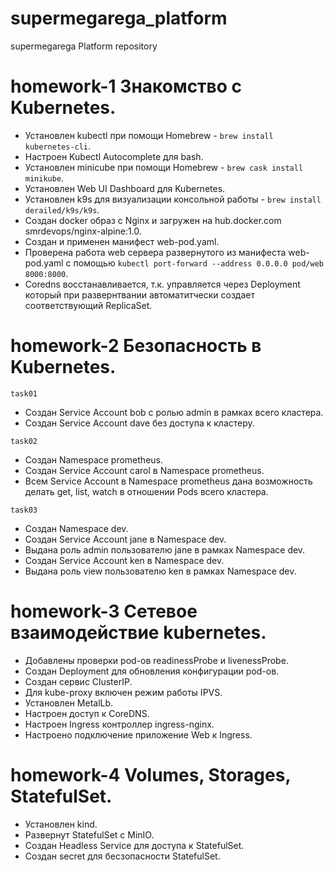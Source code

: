 # supermegarega_platform
supermegarega Platform repository

# homework-1 Знакомство с Kubernetes.

- Установлен kubectl при помощи Homebrew - `brew install kubernetes-cli`.
- Настроен Kubectl Autocomplete для bash.
- Установлен minicube при помощи Homebrew - `brew cask install minikube`.
- Установлен Web UI Dashboard для Kubernetes.
- Установлен k9s для визуализации консольной работы - `brew install derailed/k9s/k9s`.
- Создан docker образ с Nginx и загружен на hub.docker.com smrdevops/nginx-alpine:1.0.
- Создан и применен манифест web-pod.yaml.
- Проверена работа web сервера развернутого из манифеста web-pod.yaml с помощью `kubectl port-forward --address 0.0.0.0 pod/web 8000:8000`.
- Сoredns восстанавливается, т.к. управляется через Deployment который при развернтвании автоматитчески создает соответствующий ReplicaSet.

# homework-2 Безопасность в Kubernetes.

`task01`
- Создан Service Account bob с ролью admin в рамках всего кластера.
- Создан Service Account dave без доступа к кластеру.

`task02`
- Создан Namespace prometheus.
- Создан Service Account carol в Namespace prometheus.
- Всем Service Account в Namespace prometheus дана возможность делать get, list, watch в отношении Pods всего
кластера.

`task03`
- Создан Namespace dev.
- Создан Service Account jane в Namespace dev.
- Выдана роль admin пользователю jane в рамках Namespace dev.
- Создан Service Account ken в Namespace dev.
- Выдана роль view пользователю ken в рамках Namespace dev.

# homework-3 Сетевое взаимодействие kubernetes.

- Добавлены проверки pod-ов readinessProbe и livenessProbe.
- Создан Deployment для обновления конфигурации pod-ов.
- Создан сервис ClusterIP.
- Для kube-proxy включен режим работы IPVS.
- Установлен MetalLb.
- Настроен доступ к CoreDNS.
- Настроен Ingress контроллер ingress-nginx.
- Настроено подключение приложение Web к Ingress.

# homework-4 Volumes, Storages, StatefulSet.

- Установлен kind.
- Развернут StatefulSet c MinIO.
- Создан Headless Service для доступа к StatefulSet.
- Создан secret для бесзопасности StatefulSet.

